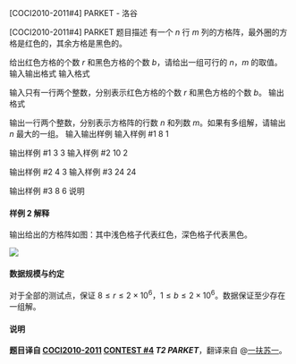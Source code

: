 



[COCI2010-2011#4] PARKET - 洛谷














[COCI2010-2011#4] PARKET
题目描述
有一个 $n$ 行 $m$ 列的方格阵，最外圈的方格是红色的，其余方格是黑色的。

给出红色方格的个数 $r$ 和黑色方格的个数 $b$，请给出一组可行的 $n$，$m$ 的取值。
输入输出格式
输入格式

输入只有一行两个整数，分别表示红色方格的个数 $r$ 和黑色方格的个数 $b$。
输出格式

输出一行两个整数，分别表示方格阵的行数 $n$ 和列数 $m$。如果有多组解，请输出 $n$ 最大的一组。
输入输出样例
输入样例 #1
8 1

输出样例 #1
3 3
输入样例 #2
10 2

输出样例 #2
4 3
输入样例 #3
24 24

输出样例 #3
8 6
说明
#### 样例 2 解释

输出给出的方格阵如图：其中浅色格子代表红色，深色格子代表黑色。

![](https://cdn.luogu.com.cn/upload/image_hosting/64uk9gbp.png)

#### 数据规模与约定

对于全部的测试点，保证 $8 \leq r \leq 2 \times 10^6$，$1 \leq b \leq 2 \times 10^{6}$。数据保证至少存在一组解。

#### 说明

**题目译自 [COCI2010-2011](https://hsin.hr/coci/archive/2010_2011/) [CONTEST #4](https://hsin.hr/coci/archive/2010_2011/contest4_tasks.pdf) *T2 PARKET***，翻译来自 @[一扶苏一](https://www.luogu.com.cn/user/65363)。







